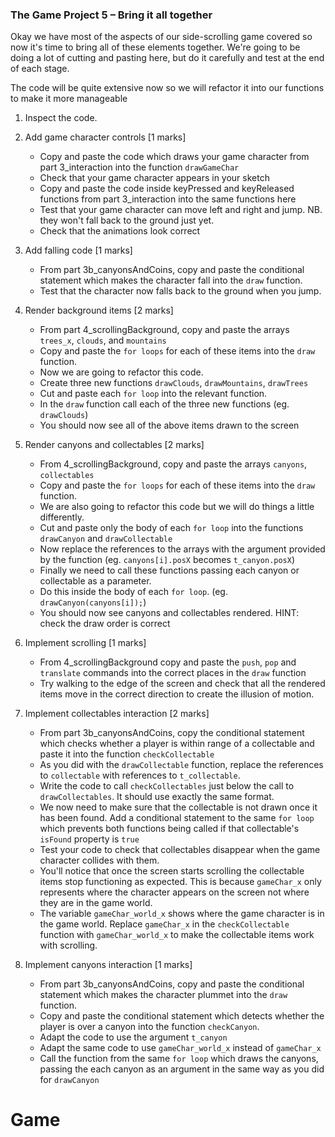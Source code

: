 ### The Game Project 5 – Bring it all together

Okay we have most of the aspects of our side-scrolling game covered so
now it's time to bring all of these elements together. We're going to
be doing a lot of cutting and pasting here, but do it carefully and test
at the end of each stage.

The code will be quite extensive now so we will refactor it into our
functions to make it more manageable

1. Inspect the code.

2. Add game character controls [1 marks]
	- Copy and paste the code which draws your game character from part 3_interaction into the
	function `drawGameChar`
	- Check that your game character appears in your sketch
	- Copy and paste the code inside keyPressed and keyReleased functions from part 3_interaction
	into the same functions here
	- Test that your game character can move left and right and jump. NB. they won't fall back to
	the ground just yet.
	- Check that the animations look correct

3. Add falling code [1 marks]
	- From part 3b_canyonsAndCoins, copy and paste the conditional statement which makes the
	character fall into the `draw` function.
	- Test that the character now falls back to the ground when you jump.

4. Render background items [2 marks]
	- From part 4_scrollingBackground, copy and paste the arrays `trees_x`, `clouds`, and `mountains`
	- Copy and paste the `for loops` for each of these items into the `draw` function.
	- Now we are going to refactor this code.
	- Create three new functions `drawClouds`, `drawMountains`, `drawTrees`
	- Cut and paste each `for loop` into the relevant function.
	- In the `draw` function call each of the three new functions (eg. `drawClouds`)
	- You should now see all of the above items drawn to the screen

5. Render canyons and collectables [2 marks]
	- From 4_scrollingBackground, copy and paste the arrays `canyons`, `collectables`
	- Copy and paste the `for loops` for each of these items into the `draw` function.
	- We are also going to refactor this code but we will do things a little differently.
	- Cut and paste only the body of each `for loop` into the functions `drawCanyon` and
	`drawCollectable`
	- Now replace the references to the arrays with the argument provided by the function
	(eg. `canyons[i].posX` becomes `t_canyon.posX`)
	- Finally we need to call these functions passing each canyon or collectable as a
	parameter.
	- Do this inside the body of each `for loop`. (eg. `drawCanyon(canyons[i]);`)
	- You should now see canyons and collectables rendered. HINT: check the draw order is
	correct

6. Implement scrolling [1 marks]
	- From 4_scrollingBackground copy and paste the `push`, `pop` and `translate`
	commands into the correct places in the `draw` function
	- Try walking to the edge of the screen and check that all the rendered items
	move in the correct direction to create the illusion of motion.

7. Implement collectables interaction [2 marks]
	- From part 3b_canyonsAndCoins, copy the conditional statement which checks
	whether a player is within range of a collectable and paste it into the function
	`checkCollectable`
	- As you did with the `drawCollectable` function, replace the references to `collectable`
	with references to `t_collectable`.
	- Write the code to call `checkCollectables` just below the call to `drawCollectables`. It
	should use exactly the same format.
	- We now need to make sure that the collectable is not drawn once it has been found. Add
	a conditional statement to the same `for loop` which prevents both functions being called
	if that collectable's `isFound` property is `true`
	- Test your code to check that collectables disappear when the game character collides with
	them.
	- You'll notice that once the screen starts scrolling the collectable items stop functioning
	as expected. This is because `gameChar_x` only represents where the character appears
	on the screen not where they are in the game world.
	- The variable `gameChar_world_x` shows where the game character is in the game world. Replace
	`gameChar_x` in the `checkCollectable` function with `gameChar_world_x` to make the collectable items work with scrolling.

8. Implement canyons interaction [1 marks]
	- From part 3b_canyonsAndCoins, copy and paste the conditional statement which makes the
	character plummet into the `draw` function.
	- Copy and paste the conditional statement which detects whether the player is over a canyon
	into the function `checkCanyon`.
	- Adapt the code to use the argument `t_canyon`
	- Adapt the same code to use `gameChar_world_x` instead of `gameChar_x`
	- Call the function from the same `for loop` which draws the canyons, passing the each canyon
	as an argument in the same way as you did for `drawCanyon`
# Game
